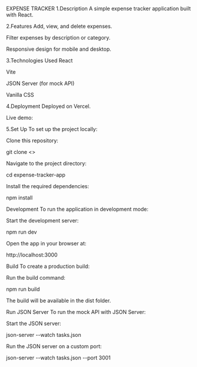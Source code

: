    EXPENSE TRACKER
1.Description
A simple expense tracker application built with React.

2.Features
Add, view, and delete expenses.

Filter expenses by description or category.

Responsive design for mobile and desktop.

3.Technologies Used
React

Vite

JSON Server (for mock API)

Vanilla CSS

4.Deployment
Deployed on Vercel.

Live demo: 

5.Set Up
To set up the project locally:

Clone this repository:

git clone <>

Navigate to the project directory:

cd expense-tracker-app

Install the required dependencies:

   npm install

Development
To run the application in development mode:

Start the development server:

   npm run dev

Open the app in your browser at:

http://localhost:3000

Build
To create a production build:

Run the build command:

npm run build

The build will be available in the dist folder.

Run JSON Server
To run the mock API with JSON Server:

Start the JSON server:

json-server --watch tasks.json

Run the JSON server on a custom port:

json-server --watch tasks.json --port 3001
